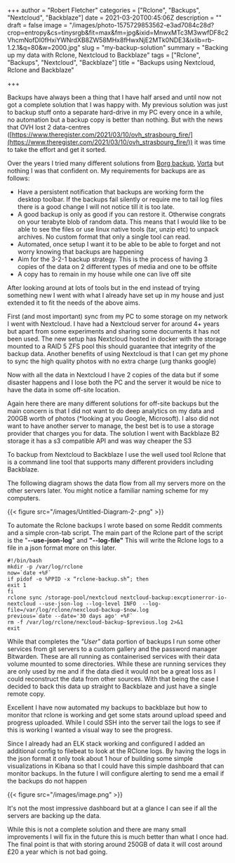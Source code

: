 +++
author = "Robert Fletcher"
categories = ["Rclone", "Backups", "Nextcloud", "Backblaze"]
date = 2021-03-20T00:45:06Z
description = ""
draft = false
image = "/images/photo-1575729853562-e3ad7084c28d?crop=entropy&cs=tinysrgb&fit=max&fm=jpg&ixid=MnwxMTc3M3wwfDF8c2VhcmNofDI0fHxiYWNrdXB8ZW58MHx8fHwxNjE2MTk0NDE3&ixlib=rb-1.2.1&q=80&w=2000.jpg"
slug = "my-backup-solution"
summary = "Backing up my data with Rclone, Nextcloud to Backblaze"
tags = ["Rclone", "Backups", "Nextcloud", "Backblaze"]
title = "Backups using Nextcloud, Rclone and Backblaze"

+++


Backups have always been a thing that I have half arsed and until now not got a complete solution that I was happy with. My previous solution was just to backup stuff onto a separate hard-drive in my PC every once in a while, no automation but  a backup copy is better than nothing. But with the news that OVH lost 2 data-centres ([https://www.theregister.com/2021/03/10/ovh_strasbourg_fire/](https://www.theregister.com/2021/03/10/ovh_strasbourg_fire/)) it was time to take the effort and get it sorted.

Over the years I tried many different solutions from [Borg backup](https://borgbackup.readthedocs.io/en/stable/), [Vorta](https://vorta.borgbase.com/) but nothing I was that confident on. My requirements for backups are as follows:

* Have a persistent notification that backups are working form the desktop toolbar. If the backups fail silently or require me to tail log files there is a good change I will not notice till it is too late.
* A good backup is only as good if you can restore it. Otherwise congrats on your terabyte blob of random data. This means that I would like to be able to see the files or use linux native tools (tar, unzip etc) to unpack archives. No custom format that only a single tool can read.
* Automated, once setup I want it to be able to be able to forget and not worry knowing that backups are happening
* Aim for the 3-2-1 backup strategy. This is the process of having 3 copies of the data on 2 different types of media and one to be offsite
* A copy has to remain in my house while one can live off site

After looking around at lots of tools but in the end instead of trying something new I went with what I already have set up in my house and just extended it to fit the needs of the above aims.

First (and most important) sync from my PC to some storage on my network I went with Nextcloud. I have had a Nextcloud server for around 4+ years but apart from some experiments and sharing some documents it has not been used. The new setup has Nextcloud hosted in docker with the storage mounted to a RAID 5 ZFS pool this should guarantee that integrity of the backup data. Another benefits of using Nextcloud is that I can get my phone to sync the high quality photos with no extra charge (urg thanks google)

Now with all the data in Nextcloud I have 2 copies of the data but if some disaster happens and I lose both the PC and the server it would be nice to have the data in some off-site location.

Again here there are many different solutions for off-site backups but the main concern is that I did not want to do deep analytics on my data and 200GB worth of photos (*looking at you Google, Microsoft). I also did not want to have another server to manage,  the best bet is to use a storage provider that charges you for data. The solution I went with Backblaze B2 storage it has a s3 compatible API and was way cheaper the S3

To backup from Nextcloud to Backblaze I use the well used tool Rclone that is a command line tool that supports many different providers including Backblaze.

The following diagram shows the data flow from all my servers more on the other servers later. You might notice a familiar naming scheme for my computers.

{{< figure src="/images/Untitled-Diagram-2-.png" >}}

To automate the Rclone backups I wrote based on some Reddit comments and a simple cron-tab script. The main part of the Rclone part of the script is the "**--use-json-log**" and **"--log-file"** This will write the Rclone logs to a file in a json format more on this later.

```
#!/bin/bash
mkdir -p /var/log/rclone
now=`date +%F`
if pidof -o %PPID -x “rclone-backup.sh”; then
exit 1
fi
rclone sync /storage-pool/nextcloud nextcloud-backup:excptionerror-io-nextcloud --use-json-log --log-level INFO  --log-file=/var/log/rclone/nexcloud-backup-$now.log
previous=`date --date='30 days ago' +%F`
rm -f /var/log/rclone/nexcloud-backup-$previous.log 2>&1
exit

```

While that completes the _"User"_ data portion of backups I run some other services from git servers to a custom gallery and the password manager Bitwarden. These are all running as containerised services with their data volume mounted to some directories. While these are running services they are only used by me and if the data died it would not be a great loss as I could reconstruct the data from other sources. With that being the case I decided to back this data up straight to Backblaze and just have a single remote copy.

Excellent I have now automated my backups to backblaze but how to monitor that rclone is working and get some stats around upload speed and progress uploaded. While I could SSH into the server tail the logs to see if this is working I wanted a visual way to see the progress.

Since I already had an ELK stack working and configured I added an additional config to filebeat to look at the RClone logs. By having the logs in the json format  it only took about  1 hour of building some simple visualizations in Kibana so that  I could have this simple dashboard that can monitor backups. In the future I will configure alerting to send me a email if the backups do not happen

{{< figure src="/images/image.png" >}}

It's not the most impressive dashboard but at a glance I can see if all the servers are backing up the data.

While this is not a complete solution and there are many small improvements I will fix in the future this is much better than what I once had. The final point is that with storing around 250GB of data it will cost around £20 a year which is not bad going.









